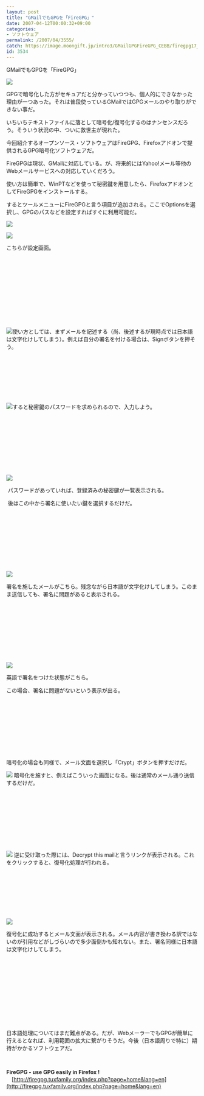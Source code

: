 ```yaml
---
layout: post
title: "GMailでもGPGを「FireGPG」"
date: 2007-04-12T00:00:32+09:00
categories:
- ソフトウェア
permalink: /2007/04/3555/
catch: https://image.moongift.jp/intro3/GMailGPGFireGPG_CEBB/firegpg17_thumb1.png
id: 3534
---
```

GMailでもGPGを「FireGPG」   
<!--more-->

[![](https://image.moongift.jp/intro3/GMailGPGFireGPG_CEBB/firegpg22_thumb1.png)](https://image.moongift.jp/intro3/GMailGPGFireGPG_CEBB/firegpg223.png)

 

GPGで暗号化した方がセキュアだと分かっていつつも、個人的にできなかった理由が一つあった。それは普段使っているGMailではGPGメールのやり取りができない事だ。

 

いちいちテキストファイルに落として暗号化/復号化するのはナンセンスだろう。そういう状況の中、ついに救世主が現れた。

 

今回紹介するオープンソース・ソフトウェアはFireGPG、Firefoxアドオンで提供されるGPG暗号化ソフトウェアだ。

 

FireGPGは現状、GMailに対応している。が、将来的にはYahoo!メール等他のWebメールサービスへの対応していくだろう。

 

使い方は簡単で、WinPTなどを使って秘密鍵を用意したら、FirefoxアドオンとしてFireGPGをインストールする。

 

するとツールメニューにFireGPGと言う項目が追加される。ここでOptionsを選択し、GPGのパスなどを設定すればすぐに利用可能だ。

 

[![](https://image.moongift.jp/intro3/GMailGPGFireGPG_CEBB/firegpg24_thumb.png)](https://image.moongift.jp/intro3/GMailGPGFireGPG_CEBB/firegpg242.png)

 

[![](https://image.moongift.jp/intro3/GMailGPGFireGPG_CEBB/firegpg25_thumb1.png)](https://image.moongift.jp/intro3/GMailGPGFireGPG_CEBB/firegpg253.png)

 

こちらが設定画面。

 

&nbsp;

 

&nbsp;

 

&nbsp;

 

&nbsp;

 

&nbsp;

 

&nbsp;

 

[![](https://image.moongift.jp/intro3/GMailGPGFireGPG_CEBB/firegpg15_thumb1.png)](https://image.moongift.jp/intro3/GMailGPGFireGPG_CEBB/firegpg153.png)使い方としては、まずメールを記述する（尚、後述するが現時点では日本語は文字化けしてしまう）。例えば自分の署名を付ける場合は、Signボタンを押そう。

 

&nbsp;

 

&nbsp;

 

&nbsp;

 

&nbsp;

 

[![](https://image.moongift.jp/intro3/GMailGPGFireGPG_CEBB/firegpg16_thumb1.png)](https://image.moongift.jp/intro3/GMailGPGFireGPG_CEBB/firegpg163.png)すると秘密鍵のパスワードを求められるので、入力しよう。

 

&nbsp;

 

&nbsp;

 

&nbsp;

 

&nbsp;

 

&nbsp;

 

[![](https://image.moongift.jp/intro3/GMailGPGFireGPG_CEBB/firegpg17_thumb1.png)](https://image.moongift.jp/intro3/GMailGPGFireGPG_CEBB/firegpg173.png)

 

&nbsp;パスワードがあっていれば、登録済みの秘密鍵が一覧表示される。

 

&nbsp;後はこの中から署名に使いたい鍵を選択するだけだ。

 

&nbsp;

 

&nbsp;

 

&nbsp;

 

&nbsp;

 

&nbsp;

 

[![](https://image.moongift.jp/intro3/GMailGPGFireGPG_CEBB/firegpg18_thumb1.png)](https://image.moongift.jp/intro3/GMailGPGFireGPG_CEBB/firegpg183.png)

 

署名を施したメールがこちら。残念ながら日本語が文字化けしてしまう。このまま送信しても、署名に問題があると表示される。

 

&nbsp;

 

&nbsp;

 

&nbsp;

 

&nbsp;

 

&nbsp;

 

[![](https://image.moongift.jp/intro3/GMailGPGFireGPG_CEBB/firegpg20_thumb1.png)](https://image.moongift.jp/intro3/GMailGPGFireGPG_CEBB/firegpg203.png)

 

英語で署名をつけた状態がこちら。

 

この場合、署名に問題がないという表示が出る。

 

&nbsp;

 

&nbsp;

 

&nbsp;

 

&nbsp;

 

&nbsp;

 

暗号化の場合も同様で、メール文面を選択し「Crypt」ボタンを押すだけだ。

 

 

[![](https://image.moongift.jp/intro3/GMailGPGFireGPG_CEBB/firegpg21_thumb1.png)](https://image.moongift.jp/intro3/GMailGPGFireGPG_CEBB/firegpg213.png) 暗号化を施すと、例えばこういった画面になる。後は通常のメール通り送信するだけだ。

 

&nbsp;

 

&nbsp;

 

&nbsp;

 

&nbsp;

 

&nbsp;

 

[![](https://image.moongift.jp/intro3/GMailGPGFireGPG_CEBB/firegpg27_thumb2.png)](https://image.moongift.jp/intro3/GMailGPGFireGPG_CEBB/firegpg274.png) 逆に受け取った際には、Decrypt this mailと言うリンクが表示される。これをクリックすると、復号化処理が行われる。

 

&nbsp;

 

&nbsp;

 

&nbsp;

 

&nbsp;

 

[![](https://image.moongift.jp/intro3/GMailGPGFireGPG_CEBB/firegpg23_thumb1.png)](https://image.moongift.jp/intro3/GMailGPGFireGPG_CEBB/firegpg233.png)

 

復号化に成功するとメール文面が表示される。メール内容が書き換わる訳ではないのが引用などがしづらいので多少面倒かも知れない。また、署名同様に日本語は文字化けしてしまう。

 

&nbsp;

 

&nbsp;

 

&nbsp;

 

&nbsp;

 

&nbsp;

 

&nbsp;

 

日本語処理についてはまだ難点がある。だが、WebメーラーでもGPGが簡単に行えるとなれば、利用範囲の拡大に繋がりそうだ。今後（日本語周りで特に）期待がかかるソフトウェアだ。

 

&nbsp;

 

**FireGPG - use GPG easily in Firefox !**  
　[http://firegpg.tuxfamily.org/index.php?page=home&lang=en](http://firegpg.tuxfamily.org/index.php?page=home&lang=en)

